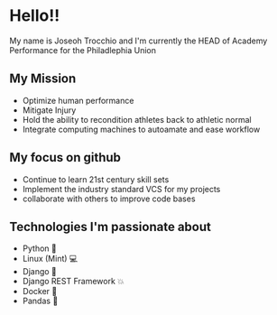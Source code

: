 # Hello!!
My name is Joseoh Trocchio and I'm currently the HEAD of Academy Performance for the Philadlephia Union

## My Mission
- Optimize human performance
- Mitigate Injury
- Hold the ability to recondition athletes back to athletic normal
- Integrate computing machines to autoamate and ease workflow

## My focus on github
- Continue to learn 21st century skill sets
- Implement the industry standard VCS for my projects
- collaborate with others to improve code bases

## Technologies I'm passionate about
- Python :snake:
- Linux (Mint) :computer:
- Django :newspaper:
- Django REST Framework :boom:
- Docker :whale:
- Pandas :panda_face:
